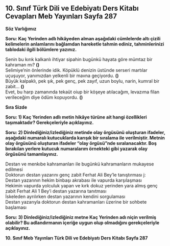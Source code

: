 ## 10. Sınıf Türk Dili ve Edebiyatı Ders Kitabı Cevapları Meb Yayınları Sayfa 287

**Söz Varlığımız**

**Soru: Kaç Yerinden adlı hikâyeden alman aşağıdaki cümlelerde altı çizili kelimelerin anlamlarını bağlamdan hareketle tahmin ediniz, tahminlerinizi tablodaki ilgili bölümlere yazınız.**

Senin bu kırık kalkanlı ihtiyar sipahin bugünkü hayata göre mümtaz bir kahraman mı? **()**  
 Selimiye’nin önlerinde idik. Köpüklü denizin üstünde serseri martılar uçuşuyor, yanımızdan yelkenli bir mavna geçiyordu. **()**  
 Büyük kalpaklı, pek şık, pek genç, pek zayıf, uzun boylu, narin, kumral bir zabit… **()**  
 Evet, bu harp zamanında tekaüt oiup bir köşeye atılacağım, levazıma filan verileceğim diye ödüm kopuyordu. **()**

**Sıra Sizde**

**Soru: 1) Kaç Yerinden adlı metin hikâye türüne ait hangi özellikleri taşımaktadır? Gerekçeleriyle açıklayınız.**

**Soru: 2) Dinlediğiniz/izlediğiniz metinde olay örgüsünü oluşturan ifadeler, aşağıdaki numaralı kutucuklarda karışık bir sıralama ile verilmiştir. Metnin olay örgüsünü oluşturan ifadeler “olay örgüsü”nde sıralanacaktır. Boş bırakılan yerlere kutucuk numaralarım örnekteki gibi yazarak olay örgüsünü tamamlayınız.**

Destan ve menkıbe kahramanları ile bugünkü kahramanların mukayese edilmesi  
 Doktorun destan yazarını genç zabit Ferhat Ali Bey’le tanıştırması j:  
 Destan yazarının hekim binbaşı akrabası ile vapurda karşılaşması  
 Hekimin vapurda yolculuk yapan ve kırk dokuz yerinden yara almış genç zabit Ferhat Ali 1 Bey’i destan yazarına tanıtması  
 İskeleden ayrılırken destan yazarının kendini sorgulaması  
 Destan yazarıyla doktorun destan kahramanları üzerine bir sohbete başlaması

**Soru: 3) Dinlediğiniz/izlediğiniz metne Kaç Yerinden adı niçin verilmiş olabilir? Bu adlandırmanın içeriğe uygun olup olmadığını gerekçeleriyle açıklayınız.**

**10. Sınıf Meb Yayınları Türk Dili ve Edebiyatı Ders Kitabı Sayfa 287**
